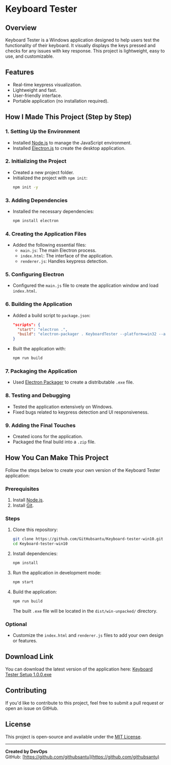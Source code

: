 # Keyboard Tester

## Overview
Keyboard Tester is a Windows application designed to help users test the functionality of their keyboard. It visually displays the keys pressed and checks for any issues with key response. This project is lightweight, easy to use, and customizable.

## Features
- Real-time keypress visualization.
- Lightweight and fast.
- User-friendly interface.
- Portable application (no installation required).

## How I Made This Project (Step by Step)

### 1. **Setting Up the Environment**
   - Installed [Node.js](https://nodejs.org/) to manage the JavaScript environment.
   - Installed [Electron.js](https://www.electronjs.org/) to create the desktop application.

### 2. **Initializing the Project**
   - Created a new project folder.
   - Initialized the project with `npm init`:
     ```bash
     npm init -y
     ```

### 3. **Adding Dependencies**
   - Installed the necessary dependencies:
     ```bash
     npm install electron
     ```

### 4. **Creating the Application Files**
   - Added the following essential files:
     - `main.js`: The main Electron process.
     - `index.html`: The interface of the application.
     - `renderer.js`: Handles keypress detection.

### 5. **Configuring Electron**
   - Configured the `main.js` file to create the application window and load `index.html`.

### 6. **Building the Application**
   - Added a build script to `package.json`:
     ```json
     "scripts": {
       "start": "electron .",
       "build": "electron-packager . KeyboardTester --platform=win32 --arch=x64 --out=dist --overwrite"
     }
     ```
   - Built the application with:
     ```bash
     npm run build
     ```

### 7. **Packaging the Application**
   - Used [Electron Packager](https://github.com/electron/electron-packager) to create a distributable `.exe` file.

### 8. **Testing and Debugging**
   - Tested the application extensively on Windows.
   - Fixed bugs related to keypress detection and UI responsiveness.

### 9. **Adding the Final Touches**
   - Created icons for the application.
   - Packaged the final build into a `.zip` file.

## How You Can Make This Project
Follow the steps below to create your own version of the Keyboard Tester application:

### Prerequisites
1. Install [Node.js](https://nodejs.org/).
2. Install [Git](https://git-scm.com/).

### Steps
1. Clone this repository:
   ```bash
   git clone https://github.com/GitHubsantu/Keyboard-tester-win10.git
   cd Keyboard-tester-win10
   ```

2. Install dependencies:
   ```bash
   npm install
   ```

3. Run the application in development mode:
   ```bash
   npm start
   ```

4. Build the application:
   ```bash
   npm run build
   ```
   The built `.exe` file will be located in the `dist/win-unpacked/` directory.

### Optional
- Customize the `index.html` and `renderer.js` files to add your own design or features.

## Download Link
You can download the latest version of the application here:
[Keyboard Tester Setup 1.0.0.exe](https://github.com/GitHubsantu/Keyboard-tester-win10/releases/download/v1.0.0/Keyboard.Tester.Setup.1.0.0.exe)

## Contributing
If you'd like to contribute to this project, feel free to submit a pull request or open an issue on GitHub.

## License
This project is open-source and available under the [MIT License](https://opensource.org/licenses/MIT).

---
**Created by DevOps**  
GitHub: [https://github.com/githubsantu](https://github.com/githubsantu)
